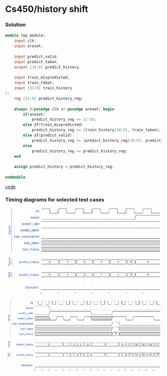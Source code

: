 # Cs450/history shift
### Solution
```Verilog
module top_module(
    input clk,
    input areset,

    input predict_valid,
    input predict_taken,
    output [31:0] predict_history,

    input train_mispredicted,
    input train_taken,
    input [31:0] train_history
);
    reg [31:0] predict_history_reg;
    
    always @(posedge clk or posedge areset) begin
        if(areset)
            predict_history_reg <= 32'b0;
        else if(train_mispredicted)
            predict_history_reg <= {train_history[30:0], train_taken};
        else if(predict_valid)
            predict_history_reg <= {predict_history_reg[30:0], predict_taken};
        else
            predict_history_reg <= predict_history_reg;
    end
    
    assign predict_history = predict_history_reg;

endmodule
```
[code](./181.v)

### Timing diagrams for selected test cases
![result 1](./result_1.png)

![result 2](./result_2.png)


